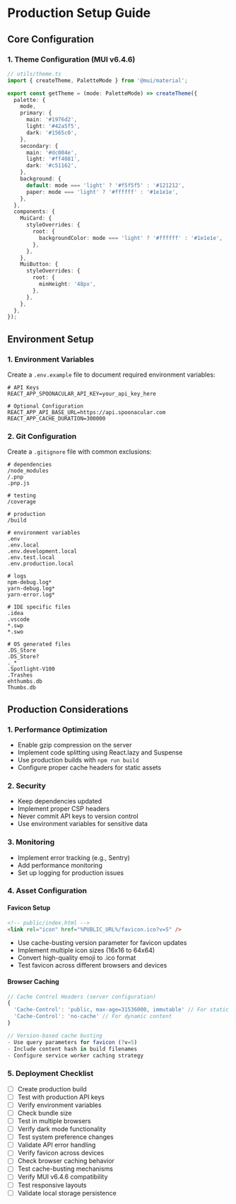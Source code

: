 # Production Setup Guide

## Core Configuration

### 1. Theme Configuration (MUI v6.4.6)
```typescript
// utils/theme.ts
import { createTheme, PaletteMode } from '@mui/material';

export const getTheme = (mode: PaletteMode) => createTheme({
  palette: {
    mode,
    primary: {
      main: '#1976d2',
      light: '#42a5f5',
      dark: '#1565c0',
    },
    secondary: {
      main: '#dc004e',
      light: '#ff4081',
      dark: '#c51162',
    },
    background: {
      default: mode === 'light' ? '#f5f5f5' : '#121212',
      paper: mode === 'light' ? '#ffffff' : '#1e1e1e',
    },
  },
  components: {
    MuiCard: {
      styleOverrides: {
        root: {
          backgroundColor: mode === 'light' ? '#ffffff' : '#1e1e1e',
        },
      },
    },
    MuiButton: {
      styleOverrides: {
        root: {
          minHeight: '48px',
        },
      },
    },
  },
});
```

## Environment Setup

### 1. Environment Variables
Create a `.env.example` file to document required environment variables:
```env
# API Keys
REACT_APP_SPOONACULAR_API_KEY=your_api_key_here

# Optional Configuration
REACT_APP_API_BASE_URL=https://api.spoonacular.com
REACT_APP_CACHE_DURATION=300000
```

### 2. Git Configuration
Create a `.gitignore` file with common exclusions:
```gitignore
# dependencies
/node_modules
/.pnp
.pnp.js

# testing
/coverage

# production
/build

# environment variables
.env
.env.local
.env.development.local
.env.test.local
.env.production.local

# logs
npm-debug.log*
yarn-debug.log*
yarn-error.log*

# IDE specific files
.idea
.vscode
*.swp
*.swo

# OS generated files
.DS_Store
.DS_Store?
._*
.Spotlight-V100
.Trashes
ehthumbs.db
Thumbs.db
```

## Production Considerations

### 1. Performance Optimization
- Enable gzip compression on the server
- Implement code splitting using React.lazy and Suspense
- Use production builds with `npm run build`
- Configure proper cache headers for static assets

### 2. Security
- Keep dependencies updated
- Implement proper CSP headers
- Never commit API keys to version control
- Use environment variables for sensitive data

### 3. Monitoring
- Implement error tracking (e.g., Sentry)
- Add performance monitoring
- Set up logging for production issues

### 4. Asset Configuration

#### Favicon Setup
```html
<!-- public/index.html -->
<link rel="icon" href="%PUBLIC_URL%/favicon.ico?v=5" />
```

- Use cache-busting version parameter for favicon updates
- Implement multiple icon sizes (16x16 to 64x64)
- Convert high-quality emoji to .ico format
- Test favicon across different browsers and devices

#### Browser Caching
```typescript
// Cache Control Headers (server configuration)
{
  'Cache-Control': 'public, max-age=31536000, immutable' // For static assets
  'Cache-Control': 'no-cache' // For dynamic content
}

// Version-based cache busting
- Use query parameters for favicon (?v=5)
- Include content hash in build filenames
- Configure service worker caching strategy
```

### 5. Deployment Checklist
- [ ] Create production build
- [ ] Test with production API keys
- [ ] Verify environment variables
- [ ] Check bundle size
- [ ] Test in multiple browsers
- [ ] Verify dark mode functionality
- [ ] Test system preference changes
- [ ] Validate API error handling
- [ ] Verify favicon across devices
- [ ] Check browser caching behavior
- [ ] Test cache-busting mechanisms
- [ ] Verify MUI v6.4.6 compatibility
- [ ] Test responsive layouts
- [ ] Validate local storage persistence

